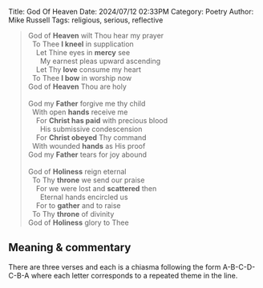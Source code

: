 Title: God Of Heaven
Date: 2024/07/12 02:33PM
Category: Poetry
Author: Mike Russell
Tags: religious, serious, reflective

> God of **Heaven** wilt Thou hear my prayer<br>
> &nbsp;&nbsp;To Thee **I kneel** in supplication<br>
> &nbsp;&nbsp;&nbsp;&nbsp;Let Thine eyes in **mercy** see<br>
> &nbsp;&nbsp;&nbsp;&nbsp;&nbsp;&nbsp;My earnest pleas upward ascending<br>
> &nbsp;&nbsp;&nbsp;&nbsp;Let Thy **love** consume my heart<br>
> &nbsp;&nbsp;To Thee **I bow** in worship now<br>
> God of **Heaven** Thou are holy<br><br>
> God my **Father** forgive me thy child<br>
> &nbsp;&nbsp;With open **hands** receive me<br>
> &nbsp;&nbsp;&nbsp;&nbsp;For **Christ has paid** with precious blood<br>
> &nbsp;&nbsp;&nbsp;&nbsp;&nbsp;&nbsp;His submissive condescension<br>
> &nbsp;&nbsp;&nbsp;&nbsp;For **Christ obeyed** Thy command<br>
> &nbsp;&nbsp;With wounded **hands** as His proof<br>
> God my **Father** tears for joy abound<br><br>
> God of **Holiness** reign eternal<br>
> &nbsp;&nbsp;To Thy **throne** we send our praise<br>
> &nbsp;&nbsp;&nbsp;&nbsp;For we were lost and **scattered** then<br>
> &nbsp;&nbsp;&nbsp;&nbsp;&nbsp;&nbsp;Eternal hands encircled us<br>
> &nbsp;&nbsp;&nbsp;&nbsp;For to **gather** and to raise<br>
> &nbsp;&nbsp;To Thy **throne** of divinity<br>
> God of **Holiness** glory to Thee

## Meaning & commentary

There are three verses and each is a chiasma following the form A-B-C-D-C-B-A where each letter corresponds to a repeated theme in the line.
